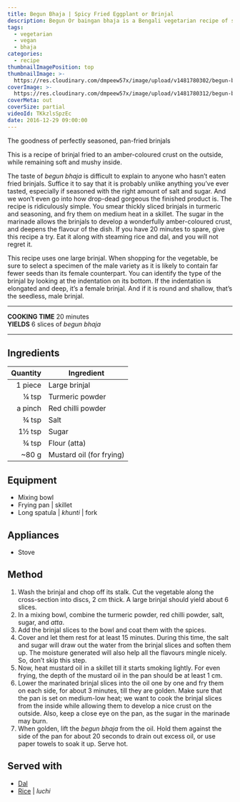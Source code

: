 ```yaml
---
title: Begun Bhaja | Spicy Fried Eggplant or Brinjal
description: Begun Or baingan bhaja is a Bengali vegetarian recipe of shallow-fried eggplant disks. Crunchy outside, soft inside. Cooks in 15 minutes!
tags:
  - vegetarian
  - vegan
  - bhaja
categories:
  - recipe
thumbnailImagePosition: top
thumbnailImage: >-
  https://res.cloudinary.com/dmpeew57x/image/upload/v1481780302/begun-bhaja-thumbnail_ttcgy6.jpg
coverImage: >-
  https://res.cloudinary.com/dmpeew57x/image/upload/v1481780312/begun-bhaja-cover_nepxmb.jpg
coverMeta: out
coverSize: partial
videoId: TKkzlsSpzEc
date: 2016-12-29 09:00:00
---
```





<p class="post-byline">The goodness of perfectly seasoned, pan-fried brinjals</p>

<p class="post-intro">This is a recipe of brinjal fried to an amber-coloured crust on the outside, while remaining soft and mushy inside.</p>

<!-- more -->
<span class="dropcap">T</span>he taste of _begun bhaja_ is difficult to explain to anyone who hasn’t eaten fried brinjals. Suffice it to say that it is probably unlike anything you’ve ever tasted, especially if seasoned with the right amount of salt and sugar. And we won’t even go into how drop-dead gorgeous the finished product is. The recipe is ridiculously simple. You smear thickly sliced brinjals in turmeric and seasoning, and fry them on medium heat in a skillet. The sugar in the marinade allows the brinjals to develop a wonderfully amber-coloured crust, and deepens the flavour of the dish. If you have 20 minutes to spare, give this recipe a try. Eat it along with steaming rice and dal, and you will not regret it.

This recipe uses one large brinjal. When shopping for the vegetable, be sure to select a specimen of the male variety as it is likely to contain far fewer seeds than its female counterpart. You can identify the type of the brinjal by looking at the indentation on its bottom. If the indentation is elongated and deep, it’s a female brinjal. And if it is round and shallow, that’s the seedless, male brinjal.</p>

***

**COOKING TIME** 20 minutes   
**YIELDS** 6 slices of _begun bhaja_

***
## Ingredients
| Quantity | Ingredient               |
|---------:|--------------------------|
|  1 piece | Large brinjal            |
|    ¼ tsp | Turmeric powder          |
|  a pinch | Red chilli powder        |
|    ¾ tsp | Salt                     |
|   1½ tsp | Sugar                    |
|    ¾ tsp | Flour (atta)             |
|    ~80 g | Mustard oil (for frying) |

## Equipment
- Mixing bowl
- Frying pan | skillet
- Long spatula | _khunti_ | fork

## Appliances
- Stove

## Method
1. Wash the brinjal and chop off its stalk. Cut the vegetable along the cross-section into discs, 2 cm thick. A large brinjal should yield about 6 slices.
2. In a mixing bowl, combine the turmeric powder, red chilli powder, salt, sugar, and _atta_.
3. Add the brinjal slices to the bowl and coat them with the spices.
4. Cover and let them rest for at least 15 minutes. During this time, the salt and sugar will draw out the water from the brinjal slices and soften them up. The moisture generated will also help all the flavours mingle nicely. So, don’t skip this step.
5. Now, heat mustard oil in a skillet till it starts smoking lightly. For even frying, the depth of the mustard oil in the pan should be at least 1 cm.
6. Lower the marinated brinjal slices into the oil one by one and fry them on each side, for about 3 minutes, till they are golden. Make sure that the pan is set on medium-low heat; we want to cook the brinjal slices from the inside while allowing them to develop a nice crust on the outside. Also, keep a close eye on the pan, as the sugar in the marinade may burn.
7. When golden, lift the _begun bhaja_ from the oil. Hold them against the side of the pan for about 20 seconds to drain out excess oil, or use paper towels to soak it up. Serve hot.

## Served with
- [Dal](/tags/dal/)
- [Rice](/how-to/cook-the-perfect-rice/) | _luchi_

<script type="application/ld+json">
{
  "@context": "http://schema.org/",
  "@type": "Recipe",
  "name": "Begun Bhaja",
  "author": "Bong Eats",
  "image": "https://res.cloudinary.com/dmpeew57x/image/upload/v1481780296/begun-bhaja-thumbnail-small_dwcxsu.jpg",
  "description": "This is a recipe of brinjal fried to the an amber-coloured crisp on the outside, while remaining soft and mushy inside.",
  "prepTime": "PT5M",
  "totalTime": "PT20M",
  "recipeYield": "6 slices of begun bhaja",
  "recipeIngredient": [
    "Large brinjal  1 piece",
    "Turmeric powder ¼ tsp",
    "Red chilli powder a pinch",
    "Salt  ¾ tsp",
    "Sugar 1½ tsp",
    "Flour (atta)  ¾ tsp",
    "Mustard oil (for frying)  80 g"
  ],
  "recipeInstructions": [
    "1. Wash the brinjal and chop off its stalk. Cut the vegetable along the cross-section into discs, 2 cm thick. A large brinjal should yield about 6 slices.",
    "2. In a mixing bowl, combine the turmeric powder, red chilli powder, salt, sugar, and atta.",
    "3. Add the brinjal slices to the bowl and coat them with the spices.",
    "4. Cover and let them rest for at least 15 minutes. During this time, the salt and sugar will draw out the water from the brinjal slices and soften them up. The moisture generated will also help all the flavours mingle nicely. So, don’t skip this step",
    "5. Now, heat mustard oil in a skillet till it starts smoking lightly. For even frying, the depth of the mustard oil in the pan should be at least 1 cm.",
    "6. Lower the marinated brinjal slices into the oil one by one and fry them on each side, for about 3 minutes, till they are golden. Make sure that the pan is set on medium-low heat; we want to cook the brinjal slices from the inside while allowing them to develop a nice crust on the outside. Also, keep a close eye on the pan, as the sugar in the marinade may burn.",
    "7. When golden, lift the begun bhaja from the oil. Hold them against the side of the pan for about 20 seconds to drain out excess oil, or use paper towels to soak it up. Serve hot."
   ]
}
</script>
